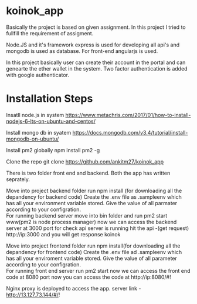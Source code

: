 # koinok_app

Basically the project is based on given assignment. In this project I tried to fullfill the requirement of assigment.

Node.JS and it's framework express is used for developing all api's and mongodb is used as database. For front-end angularjs is used.

In this project basically user can create their account in the portal and can genearte the ether wallet in the system. 
Two factor authentication is added with google authenticator. 

# Installation Steps
Insatll node.js in system 
https://www.metachris.com/2017/01/how-to-install-nodejs-6-lts-on-ubuntu-and-centos/

Install mongo db in syatem
https://docs.mongodb.com/v3.4/tutorial/install-mongodb-on-ubuntu/

Install pm2 globally 
npm install pm2 -g

Clone the repo 
git clone https://github.com/ankitm27/koinok_app

There is two folder front end and backend. Both the app has written seprately.

Move into project backend folder 
run npm install (for downloading all the depandency for backend code)
Create the .env file as .sampleenv which has all your environment variable stored. Give the value of all parmater 
according to your configration.      
For running backend server move into bin folder and run pm2 start www(pm2 is node process manager)
now we can access the backend server at 3000 port
for check api server is running hit the api -(get request) http://ip:3000 and you will get response koinok

Move into project frontend folder 
run npm install(for downloading all the depandency for frontend code)
Create the .env file ad .sampleenv which has all your enviroment variable stored. Give the value of all parameter according 
to your configration.   
For running front end server run pm2 start
now we can access the front end code at 8080 port
now you can access the code at http://ip:8080/#!

Nginx proxy is deployed to access the app.
server link - http://13.127.73.144/#/!







